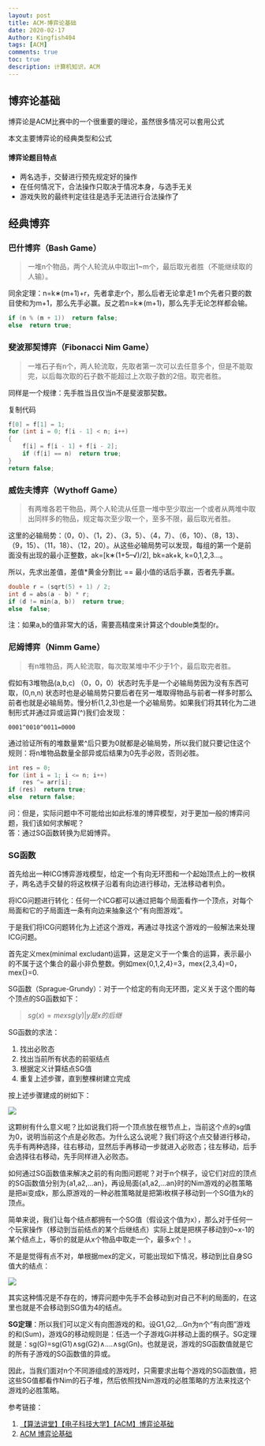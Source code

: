 ```yaml
---
layout: post
title: ACM-博弈论基础
date: 2020-02-17
Author: Kingfish404
tags: [ACM]
comments: true
toc: true
description: 计算机知识，ACM
---
```


## 博弈论基础

博弈论是ACM比赛中的一个很重要的理论，虽然很多情况可以套用公式  

本文主要博弈论的经典类型和公式

<!-- more -->
#### 博弈论题目特点

* 两名选手，交替进行预先规定好的操作
* 在任何情况下，合法操作只取决于情况本身，与选手无关
* 游戏失败的最终判定往往是选手无法进行合法操作了

## 经典博弈

### 巴什博弈（Bash Game）

>一堆n个物品，两个人轮流从中取出1~m个，最后取光者胜（不能继续取的人输）。

同余定理：n=k∗(m+1)+r，先者拿走r个，那么后者无论拿走1 m个先者只要的数目使和为m+1，那么先手必赢。反之若n=k∗(m+1)，那么先手无论怎样都会输。

```c++
if (n % (m + 1))  return false;
else  return true;
```

### 斐波那契博弈（Fibonacci Nim Game）
>一堆石子有n个，两人轮流取，先取者第一次可以去任意多个，但是不能取完，以后每次取的石子数不能超过上次取子数的2倍。取完者胜。

同样是一个规律：先手胜当且仅当n不是斐波那契数。

复制代码

```c++
f[0] = f[1] = 1;
for (int i = 0; f[i - 1] < n; i++)
{
    f[i] = f[i - 1] + f[i - 2];
    if (f[i] == n)  return true;
}
return false;
```

### 威佐夫博弈（Wythoff Game）

>有两堆各若干物品，两个人轮流从任意一堆中至少取出一个或者从两堆中取出同样多的物品，规定每次至少取一个，至多不限，最后取光者胜。

这里的必输局势：（0，0）、（1，2）、（3，5）、（4，7）、（6，10）、（8，13）、（9，15）、（11，18）、（12，20）。从这些必输局势可以发现，每组的第一个是前面没有出现的最小正整数，ak=[k∗(1+5–√)/2], bk=ak+k, k=0,1,2,3...。

所以，先求出差值，差值*黄金分割比 == 最小值的话后手赢，否者先手赢。

```c++
double r = (sqrt(5) + 1) / 2;
int d = abs(a - b) * r;
if (d != min(a, b))  return true;
else  false;
```

注：如果a,b的值非常大的话，需要高精度来计算这个double类型的r。

### 尼姆博弈（Nimm Game）
>有n堆物品，两人轮流取，每次取某堆中不少于1个，最后取完者胜。

假如有3堆物品(a,b,c)
（0，0，0）状态时先手是一个必输局势因为没有东西可取，(0,n,n) 状态时也是必输局势只要后者在另一堆取得物品与前者一样多时那么前者也就是必输局势。慢分析(1,2,3)也是一个必输局势。如果我们将其转化为二进制形式并通过异或运算(^)我们会发现：

    0001^0010^0011=0000

通过验证所有的堆数量累^后只要为0就都是必输局势，所以我们就只要记住这个规则：将n堆物品数量全部异或后结果为0先手必败，否则必胜。

```c++
int res = 0;
for (int i = 1; i <= n; i++)
    res ^= arr[i];
if (res)  return true;
else  return false;
```

问：但是，实际问题中不可能给出如此标准的博弈模型，对于更加一般的博弈问题，我们该如何求解呢？  
答：通过SG函数转换为尼姆博弈。

### SG函数
首先给出一种ICG博弈游戏模型，给定一个有向无环图和一个起始顶点上的一枚棋子，两名选手交替的将这枚棋子沿着有向边进行移动，无法移动者判负。

将ICG问题进行转化：任何一个ICG都可以通过把每个局面看作一个顶点，对每个局面和它的子局面连一条有向边来抽象这个“有向图游戏”。

于是我们将ICG问题转化为上述这个游戏，再通过寻找这个游戏的一般解法来处理ICG问题。

首先定义mex(minimal  excludant)运算，这是定义于一个集合的运算，表示最小的不属于这个集合的最小非负整数。例如mex{0,1,2,4}=3，mex{2,3,4}=0，mex{}=0.

SG函数（Sprague-Grundy）：对于一个给定的有向无环图，定义关于这个图的每个顶点的SG函数如下：

>$sg(x)=mex{sg(y) | y是x的后继}$

SG函数的求法：

1. 找出必败态
2. 找出当前所有状态的前驱结点
3. 根据定义计算结点SG值
4. 重复上述步骤，直到整棵树建立完成

按上述步骤建成的树如下：

![](https://i.loli.net/2020/02/17/yGud2QBtwTir1nS.png)


这颗树有什么意义呢？比如说我们将一个顶点放在根节点上，当前这个点的sg值为0，说明当前这个点是必败态。为什么这么说呢？我们将这个点交替进行移动，先手有两种选择，往右移动，显然后手再移动一步就进入必败态；往左移动，后手会选择往右移动，先手同样进入必败态。

如何通过SG函数值来解决之前的有向图问题呢？对于n个棋子，设它们对应的顶点的SG函数值分别为{a1,a2,...an}，再设局面{a1,a2,...an}时的Nim游戏的必胜策略是把ai变成k，那么原游戏的一种必胜策略就是把第i枚棋子移动到一个SG值为k的顶点。

简单来说，我们让每个结点都拥有一个SG值（假设这个值为x），那么对于任何一个玩家操作（移动到当前结点的某个后继结点）实际上就是把棋子移动到0~x-1的某个结点上，等价的就是从x个物品中取走一个，最多x个！。

不是是觉得有点不对，单根据mex的定义，可能出现如下情况，移动到比自身SG值大的结点：

![](https://i.loli.net/2020/02/17/9GYltOC5rxTbpLd.png)

其实这种情况是不存在的，博弈问题中先手不会移动到对自己不利的局面的，在这里也就是不会移动到SG值为4的结点。

**SG定理**：所以我们可以定义有向图游戏的和。设G1,G2,...Gn为n个“有向图”游戏的和(Sum)，游戏G的移动规则是：任选一个子游戏Gi并移动上面的棋子。SG定理就是：sg(G)=sg(G1)∧sg(G2)∧....∧sg(Gn)。也就是说，游戏的SG函数值就是它的所有子游戏的SG函数值的异或。

因此，当我们面对n个不同游组成的游戏时，只需要求出每个游戏的SG函数值，把这些SG值都看作Nim的石子堆，然后依照找Nim游戏的必胜策略的方法来找这个游戏的必胜策略。

参考链接：
1. [【算法讲堂】【电子科技大学】【ACM】博弈论基础](https://www.bilibili.com/video/av48199226)
2. [ACM 博弈论基础](https://www.cnblogs.com/lfri/p/10662291.html)